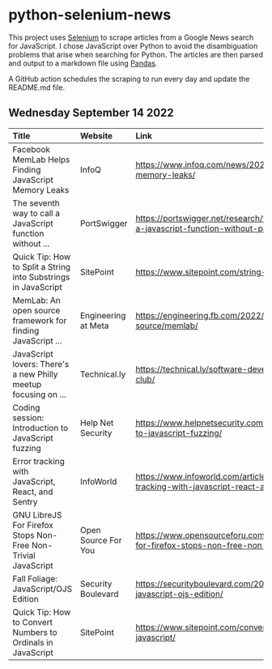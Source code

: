 # python-selenium-news

This project uses [Selenium](https://www.seleniumhq.org/) to scrape articles from a Google News search for JavaScript.
I chose JavaScript over Python to avoid the disambiguation problems that arise when searching for Python.
The articles are then parsed and output to a markdown file using [Pandas](https://pandas.pydata.org/).

A GitHub action schedules the scraping to run every day and update the README.md file.

## Wednesday September 14 2022


| Title                                                          | Website             | Link                                                                                                  |
|:---------------------------------------------------------------|:--------------------|:------------------------------------------------------------------------------------------------------|
| Facebook MemLab Helps Finding JavaScript Memory Leaks          | InfoQ               | https://www.infoq.com/news/2022/09/memlab-javascript-memory-leaks/                                    |
| The seventh way to call a JavaScript function without ...      | PortSwigger         | https://portswigger.net/research/the-seventh-way-to-call-a-javascript-function-without-parentheses    |
| Quick Tip: How to Split a String into Substrings in JavaScript | SitePoint           | https://www.sitepoint.com/string-substrings-javascript/                                               |
| MemLab: An open source framework for finding JavaScript ...    | Engineering at Meta | https://engineering.fb.com/2022/09/12/open-source/memlab/                                             |
| JavaScript lovers: There's a new Philly meetup focusing on ... | Technical.ly        | https://technical.ly/software-development/philly-javascript-club/                                     |
| Coding session: Introduction to JavaScript fuzzing             | Help Net Security   | https://www.helpnetsecurity.com/2022/09/08/introduction-to-javascript-fuzzing/                        |
| Error tracking with JavaScript, React, and Sentry              | InfoWorld           | https://www.infoworld.com/article/3671874/error-tracking-with-javascript-react-and-sentry.html        |
| GNU LibreJS For Firefox Stops Non-Free Non-Trivial JavaScript  | Open Source For You | https://www.opensourceforu.com/2022/09/gnu-librejs-for-firefox-stops-non-free-non-trivial-javascript/ |
| Fall Foliage: JavaScript/OJS Edition                           | Security Boulevard  | https://securityboulevard.com/2022/09/fall-foliage-javascript-ojs-edition/                            |
| Quick Tip: How to Convert Numbers to Ordinals in JavaScript    | SitePoint           | https://www.sitepoint.com/convert-numbers-to-ordinals-javascript/                                     |